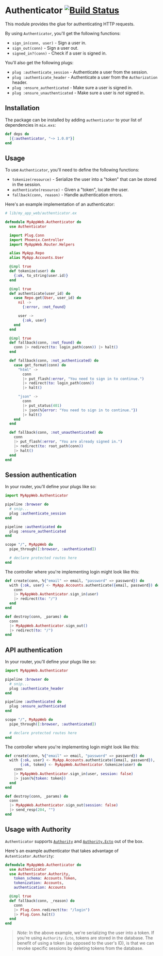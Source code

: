 # Authenticator [![Build Status](https://travis-ci.org/rzane/authenticator.svg?branch=master)](https://travis-ci.org/rzane/authenticator)

This module provides the glue for authenticating HTTP requests.

By using `Authenticator`, you'll get the following functions:

* `sign_in(conn, user)` - Sign a user in.
* `sign_out(conn)` - Sign a user out.
* `signed_in?(conn)` - Check if a user is signed in.

You'll also get the following plugs:

* `plug :authenticate_session` - Authenticate a user from the session.
* `plug :authenticate_header` - Authenticate a user from the `Authorization` header.
* `plug :ensure_authenticated` - Make sure a user is signed in.
* `plug :ensure_unauthenticated` - Make sure a user is *not* signed in.

## Installation

The package can be installed by adding `authenticator` to your list of dependencies in `mix.exs`:

```elixir
def deps do
  [{:authenticator, "~> 1.0.0"}]
end
```

## Usage

To use `Authenticator`, you'll need to define the following functions:

* `tokenize(resource)` - Serialize the user into a "token" that can be stored in the session.
* `authenticate(resource)` - Given a "token", locate the user.
* `fallback(conn, reason)` - Handle authentication errors.

Here's an example implementation of an authenticator:

```elixir
# lib/my_app_web/authenticator.ex

defmodule MyAppWeb.Authenticator do
  use Authenticator

  import Plug.Conn
  import Phoenix.Controller
  import MyAppWeb.Router.Helpers

  alias MyApp.Repo
  alias MyApp.Accounts.User

  @impl true
  def tokenize(user) do
    {:ok, to_string(user.id)}
  end

  @impl true
  def authenticate(user_id) do
    case Repo.get(User, user_id) do
      nil ->
        {:error, :not_found}

      user ->
        {:ok, user}
    end
  end

  @impl true
  def fallback(conn, :not_found) do
    conn |> redirect(to: login_path(conn)) |> halt()
  end

  def fallback(conn, :not_authenticated) do
    case get_format(conn) do
      "html" ->
        conn
        |> put_flash(:error, "You need to sign in to continue.")
        |> redirect(to: login_path(conn))
        |> halt()

      "json" ->
        conn
        |> put_status(401)
        |> json(%{error: "You need to sign in to continue."})
        |> halt()
    end
  end

  def fallback(conn, :not_unauthenticated) do
    conn
    |> put_flash(:error, "You are already signed in.")
    |> redirect(to: root_path(conn))
    |> halt()
  end
end
```

## Session authentication

In your router, you'll define your plugs like so:

```elixir
import MyAppWeb.Authenticator

pipeline :browser do
  # snip...
  plug :authenticate_session
end

pipeline :authenticated do
  plug :ensure_authenticated
end

scope "/", MyAppWeb do
  pipe_through([:browser, :authenticated])

  # declare protected routes here
end
```

The controller where you're implementing login might look like this:

```elixir
def create(conn, %{"email" => email, "password" => password}) do
  with {:ok, user} <- MyApp.Accounts.authenticate({email, password}) do
    conn
    |> MyAppWeb.Authenticator.sign_in(user)
    |> redirect(to: "/")
  end
end

def destroy(conn, _params) do
  conn
  |> MyAppWeb.Authenticator.sign_out()
  |> redirect(to: "/")
end
```

## API authentication

In your router, you'll define your plugs like so:

```elixir
import MyAppWeb.Authenticator

pipeline :browser do
  # snip...
  plug :authenticate_header
end

pipeline :authenticated do
  plug :ensure_authenticated
end

scope "/", MyAppWeb do
  pipe_through([:browser, :authenticated])

  # declare protected routes here
end
```

The controller where you're implementing login might look like this:

```elixir
def create(conn, %{"email" => email, "password" => password}) do
  with {:ok, user} <- MyApp.Accounts.authenticate({email, password}),
       {:ok, token} <- MyAppWeb.Authenticator.tokenize(user) do
    conn
    |> MyAppWeb.Authenticator.sign_in(user, session: false)
    |> json(%{token: token})
  end
end

def destroy(conn, _params) do
  conn
  |> MyAppWeb.Authenticator.sign_out(session: false)
  |> send_resp(204, "")
end
```

## Usage with Authority

`Authenticator` supports [`Authority`](https://github.com/infinitered/authority) and [`Authority.Ecto`](https://github.com/infinitered/authority_ecto) out of the box.

Here's an example authenticator that takes advantage of `Autenticator.Authority`:

```elixir
defmodule MyAppWeb.Authenticator do
  use Authenticator
  use Authenticator.Authority,
    token_schema: Accounts.Token,
    tokenization: Accounts,
    authentication: Accounts

  @impl true
  def fallback(conn, _reason) do
    conn
    |> Plug.Conn.redirect(to: "/login")
    |> Plug.Conn.halt()
  end
end
```

> *Note:* In the above example, we're serializing the user into a token. If you're using `Authority.Ecto`, tokens are stored in the database. The benefit of using a token (as opposed to the user's ID), is that we can revoke specific sessions by deleting tokens from the database.
